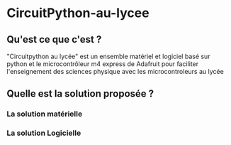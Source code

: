 # CircuitPython-au-lycee

## Qu'est ce que c'est ?
"Circuitpython au lycée" est un ensemble matériel et logiciel basé sur python et le microcontrôleur m4 express de Adafruit pour faciliter l'enseignement des sciences physique avec les microcontroleurs au lycée

## Quelle est la solution proposée ?
### La solution matérielle



### La solution Logicielle

